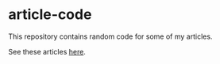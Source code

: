 # article-code

This repository contains random code for some of my articles.

See these articles [here](https://medium.com/@BrendanArtley).
